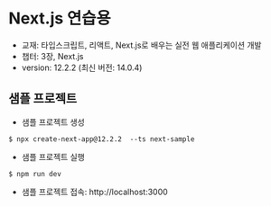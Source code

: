 # Next.js 연습용
* 교재: 타입스크립트, 리액트, Next.js로 배우는 실전 웹 애플리케이션 개발
* 챕터: 3장, Next.js
* version: 12.2.2 (최신 버전: 14.0.4)


## 샘플 프로젝트
* 샘플 프로젝트 생성
```shell
$ npx create-next-app@12.2.2  --ts next-sample
```

* 샘플 프로젝트 실행
```shell
$ npm run dev
```

* 샘플 프로젝트 접속: http://localhost:3000